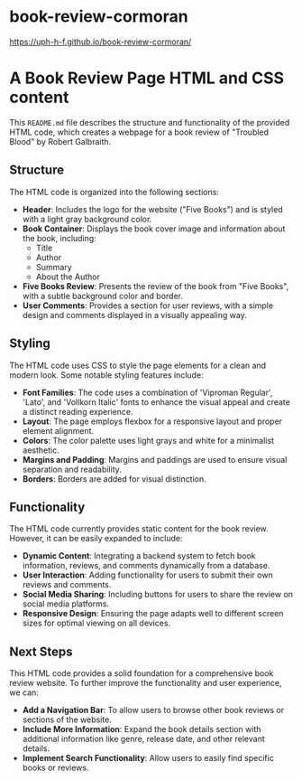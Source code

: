 # book-review-cormoran
https://uph-h-f.github.io/book-review-cormoran/

# A Book Review Page HTML and CSS content

This `README.md` file describes the structure and functionality of the provided HTML code, which creates a webpage for a book review of "Troubled Blood" by Robert Galbraith.

## Structure

The HTML code is organized into the following sections:

- **Header**: Includes the logo for the website ("Five Books") and is styled with a light gray background color.
- **Book Container**: Displays the book cover image and information about the book, including:
  - Title
  - Author
  - Summary
  - About the Author
- **Five Books Review**: Presents the review of the book from "Five Books", with a subtle background color and border.
- **User Comments**: Provides a section for user reviews, with a simple design and comments displayed in a visually appealing way.

## Styling

The HTML code uses CSS to style the page elements for a clean and modern look. Some notable styling features include:

- **Font Families**: The code uses a combination of 'Viproman Regular', 'Lato', and 'Vollkorn Italic' fonts to enhance the visual appeal and create a distinct reading experience.
- **Layout**: The page employs flexbox for a responsive layout and proper element alignment.
- **Colors**: The color palette uses light grays and white for a minimalist aesthetic.
- **Margins and Padding**: Margins and paddings are used to ensure visual separation and readability.
- **Borders**: Borders are added for visual distinction.

## Functionality

The HTML code currently provides static content for the book review. However, it can be easily expanded to include:

- **Dynamic Content**: Integrating a backend system to fetch book information, reviews, and comments dynamically from a database.
- **User Interaction**: Adding functionality for users to submit their own reviews and comments.
- **Social Media Sharing**: Including buttons for users to share the review on social media platforms.
- **Responsive Design**: Ensuring the page adapts well to different screen sizes for optimal viewing on all devices.

## Next Steps

This HTML code provides a solid foundation for a comprehensive book review website. To further improve the functionality and user experience, we can:

- **Add a Navigation Bar**: To allow users to browse other book reviews or sections of the website.
- **Include More Information**: Expand the book details section with additional information like genre, release date, and other relevant details.
- **Implement Search Functionality**: Allow users to easily find specific books or reviews.
